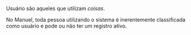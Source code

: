 Usuário são aqueles que utilizam *coisas*.

No Manuel, toda pessoa utilizando o sistema é inerentemente classificada como usuário e pode ou não ter um registro ativo.
